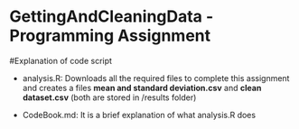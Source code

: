 # GettingAndCleaningData - Programming Assignment

#Explanation of code script

* analysis.R: Downloads all the required files to complete this assignment and creates a files **mean and standard deviation.csv** and **clean dataset.csv** (both are stored in /results folder)

* CodeBook.md: It is a brief explanation of what analysis.R does

